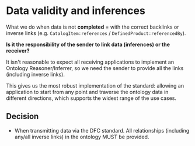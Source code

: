 # Data validity and inferences

What we do when data is not __completed__ = with the correct backlinks or inverse links (e.g. `CatalogItem:references` / `DefinedProduct:referencedBy`).

**Is it the responsibility of the sender to link data (inferences) or the receiver?**

It isn't reasonable to expect all receiving applications to implement an Ontology Reasoner/Inferrer, so we need the sender to provide all the links (including inverse links).

This gives us the most robust implementation of the standard: allowing an application to start from any point and traverse the ontology data in different directions, which supports the widest range of the use cases.

## Decision

* When transmitting data via the DFC standard. All relationships (including any/all inverse links) in the ontology MUST be provided.
